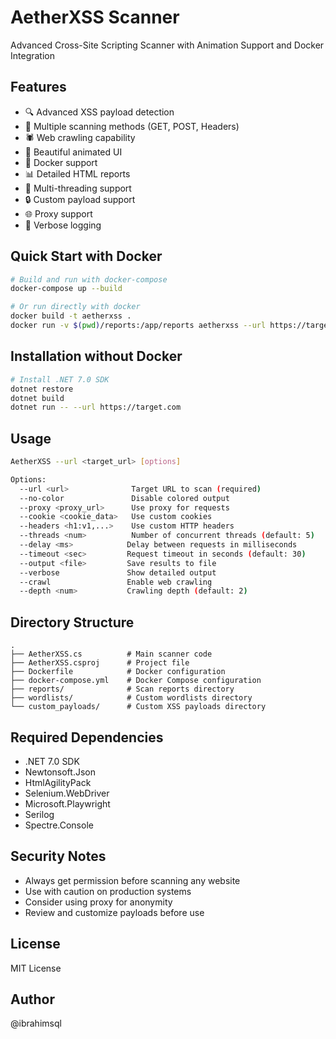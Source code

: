# AetherXSS Scanner

Advanced Cross-Site Scripting Scanner with Animation Support and Docker Integration

## Features

- 🔍 Advanced XSS payload detection
- 🎯 Multiple scanning methods (GET, POST, Headers)
- 🕷️ Web crawling capability
- 🎨 Beautiful animated UI
- 🐳 Docker support
- 📊 Detailed HTML reports
- 🚀 Multi-threading support
- 🔒 Custom payload support
- 🌐 Proxy support
- 📝 Verbose logging

## Quick Start with Docker

```bash
# Build and run with docker-compose
docker-compose up --build

# Or run directly with docker
docker build -t aetherxss .
docker run -v $(pwd)/reports:/app/reports aetherxss --url https://target.com
```

## Installation without Docker

```bash
# Install .NET 7.0 SDK
dotnet restore
dotnet build
dotnet run -- --url https://target.com
```

## Usage

```bash
AetherXSS --url <target_url> [options]

Options:
  --url <url>              Target URL to scan (required)
  --no-color               Disable colored output
  --proxy <proxy_url>      Use proxy for requests
  --cookie <cookie_data>   Use custom cookies
  --headers <h1:v1,...>    Use custom HTTP headers
  --threads <num>          Number of concurrent threads (default: 5)
  --delay <ms>            Delay between requests in milliseconds
  --timeout <sec>         Request timeout in seconds (default: 30)
  --output <file>         Save results to file
  --verbose               Show detailed output
  --crawl                 Enable web crawling
  --depth <num>           Crawling depth (default: 2)
```

## Directory Structure

```
.
├── AetherXSS.cs          # Main scanner code
├── AetherXSS.csproj      # Project file
├── Dockerfile            # Docker configuration
├── docker-compose.yml    # Docker Compose configuration
├── reports/              # Scan reports directory
├── wordlists/            # Custom wordlists directory
└── custom_payloads/      # Custom XSS payloads directory
```

## Required Dependencies

- .NET 7.0 SDK
- Newtonsoft.Json
- HtmlAgilityPack
- Selenium.WebDriver
- Microsoft.Playwright
- Serilog
- Spectre.Console

## Security Notes

- Always get permission before scanning any website
- Use with caution on production systems
- Consider using proxy for anonymity
- Review and customize payloads before use

## License

MIT License

## Author

@ibrahimsql 
